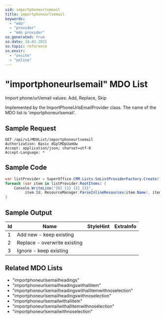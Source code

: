 ```yaml
---
uid: importphoneurlsemail
title: importphoneurlsemail
keywords:
  - "mdo"
  - "provider"
  - "mdo provider"
so.generated: true
so.date: 18.03.2021
so.topic: reference
so.envir:
  - "onsite"
  - "online"
---
```


# "importphoneurlsemail" MDO List
Import phone/url/email values: Add, Replace, Skip



Implemented by the <see cref="T:SuperOffice.CRM.Lists.ImportPhoneUrlsEmailProvider">ImportPhoneUrlsEmailProvider</see> class.
The name of the MDO list is 'importphoneurlsemail'.




## Sample Request

```http!
GET /api/v1/MDOList/importphoneurlsemail
Authorization: Basic dGplMDpUamUw
Accept: application/json; charset=utf-8
Accept-Language: *

```

## Sample Code
```cs
var listProvider = SuperOffice.CRM.Lists.SoListProviderFactory.Create("importphoneurlsemail", forceFlatList: true);
foreach (var item in listProvider.RootItems) {
    Console.WriteLine("{0} {1} {2} {3}", 
         item.Id, ResourceManager.ParseInlineResources(item.Name), item.StyleHint, item.ExtraInfo);
}
```

## Sample Output

|Id   | Name  |StyleHint|ExtraInfo |
| --- | ----- | ------- | -------- |
|1|Add new - keep existing|||
|2|Replace - overwrite existing|||
|3|Ignore - keep existing|||


## Related MDO Lists

* "importphoneurlsemailheadings"
* "importphoneurlsemailheadingswithallitem"
* "importphoneurlsemailheadingswithallitemwithnoselection"
* "importphoneurlsemailheadingswithnoselection"
* "importphoneurlsemailwithallitem"
* "importphoneurlsemailwithallitemwithnoselection"
* "importphoneurlsemailwithnoselection"
